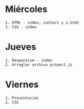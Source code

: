 # Miércoles
    1. HTML - index, contact y 1.html
    2. CSS - index

# Jueves
    1. Responsive - index
    2. Arreglar archivo proyect.js

# Viernes
    1. Presentación
    2. CSS 